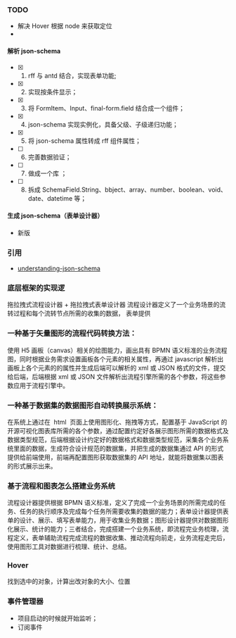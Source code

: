 ### TODO

- 解决 Hover 根据 node 来获取定位
- 

#### 解析 json-schema

- [x] 1. rff 与 antd 结合，实现表单功能;
- [x] 2. 实现按条件显示；
- [x] 3. 将 FormItem、Input、final-form.field 结合成一个组件；
- [x] 4. json-schema 实现实例化，具备父级、子级递归功能；
- [x] 5. 将 json-schema 属性转成 rff 组件属性；
- [ ] 6. 完善数据验证；
- [ ] 7. 做成一个库 ；
- [ ] 8. 拆成 SchemaField.String、bbject、array、number、boolean、void、date、datetime 等；

#### 生成 json-schema（表单设计器）

- 新版

### 引用

- [understanding-json-schema](https://json-schema.org/understanding-json-schema/)

### 底层框架的实现逻

拖拉拽式流程设计器 + 拖拉拽式表单设计器
流程设计器定义了一个业务场景的流转过程和每个流转节点所需的收集的数据，
表单提供

### 一种基于矢量图形的流程代码转换方法：

使用 H5 画板（canvas）相关的绘图能力，画出具有 BPMN 语义标准的业务流程图，同时根据业务需求设置画板各个元素的相关属性，再通过 javascript 解析出画板上各个元素的的属性并生成后端可以解析的 xml 或 JSON 格式的文件，提交给后端，后端根据 xml 或 JSON 文件解析出流程引擎所需的各个参数，将这些参数应用于流程引擎中。

### 一种基于数据集的数据图形自动转换展示系统：

在系统上通过在  html  页面上使用图形化、拖拽等方式，配置基于 JavaScript 的开源可视化图表库所需的各个参数，通过配置约定好各展示图形所需的数据格式及数据类型规范，后端根据设计约定好的数据格式和数据类型规范，采集各个业务系统里面的数据，生成符合设计规范的数据集，并把生成的数据集通过 API 的形式提供给前端使用，前端再配置图形获取数据集的 API 地址，就能将数据集以图表的形式展示出来。

### 基于流程和图表怎么搭建业务系统

流程设计器提供根据 BPMN 语义标准，定义了完成一个业务场景的所需完成的任务、任务的执行顺序及完成每个任务所需要收集的数据的能力；表单设计器提供表单的设计、展示、填写表单能力，用于收集业务数据；图形设计器提供对数据图形化展示、统计的能力；三者结合，完成搭建一个业务系统，即流程完业务梳理，流程定义，表单辅助流程完成流程的数据收集、推动流程向前走，业务流程走完后，使用图形工具对数据进行梳理、统计、总结。

### Hover

找到选中的对象，计算出改对象的大小、位置

### 事件管理器

- 项目启动的时候就开始监听；
- 订阅事件
